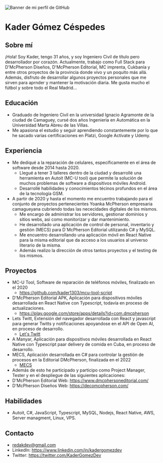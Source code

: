 ![Banner de mi perfil de GitHub](https://firebasestorage.googleapis.com/v0/b/a-manyar.appspot.com/o/KAder%20gomez%20Full%20Stack%20Developer%20(1).png?alt=media&token=880a9cc1-9cdc-429f-b1ad-0df27f3ec742)

# Kader Gómez Céspedes

## Sobre mí

¡Hola! Soy Kader, tengo 31 años, y soy Ingeniero Civil de título pero desarrollador por corazón. Actualmente, trabajo como Full Stack para D'McPherson Diseños, D'McPherson Editorial, MC imprenta, Cukbanía y entre otros proyectos de la provincia donde vivo y un poquito más allá. Además, disfruto de desarrollar algunos proyectos personales que me sirven para aprnder y mantener la motivación diaria. Me gusta mucho el fútbol y sobre todo el Real Madrid...

## Educación

- Graduado de Ingeniero Civil en la universidad Ignacio Agramonte de la ciudad de Camaguey, cursé dos años Ingenieria en Automática en la Universidad Marta Abreu de las Villas.
- Me apasiona el estudio y seguir aprendiendo constantemente por lo que he sacado varias certificaciones en Platzi, Google Actívate y Udemy.

## Experiencia

- Me dediqué a la reparación de celulares, específicamente en el área de software desde 2014 hasta 2020.
  - Llegué a tener 3 talleres dentro de la ciudad y desarrollé una herramienta en Autoit (MC-U tool) que permite la solución de muchos problemas de software a dispositivos móviles Android.
  - Desarrollé habilidades y conocimientos técinos profundos en el área de la tecnología GSM.
- A partir de 2020 y hasta el momento me encuentro trabajando para el conjunto de proyectos pertenecientes Yoanka McPherson empresaria camagueyana cubriendo todas las nececidades digitales de los mismos.
  - Me encargo de administrar los servidores, gestionar dominios y sitios webs, así como monitorizar y dar mantenimiento.
  - He desarrollado una aplicación de control de personal, inventario y gestión (MECS) para D´McPherson Editorial utilizando C# y MySQL.
  - Me encuentro desarrollando una aplicación móvil en React Native para la misma editorial que da acceso a los usuarios al universo literario de la misma.
  - Además realizo la dirección de otros tantos proyectos y el testing de los mismos.

## Proyectos

- MC-U Tool, Software de reparación de teléfonos móviles, finalizado en el 2020
  - https://github.com/kader1303/mcu-tool-script
- D'McPherson Editorial APK, Aplicación para dispositivos móviles desarrollada en React Native con Typescript, todavía en proceso de actualizaciones.
  - https://play.google.com/store/apps/details?id=com.dmcpherson
- Lets Twitt, Extensión del navegador desarrollada con React y javascript para generar Twitts y notificaciones apoyandose en el API de Open AI, en proceso de desarrollo.
  - [Let's Twitt](https://github.com/kader1303/Lets-Twitt-Ts)
- A Manyar, Aplicación para dispositivos móviles desarrollada en React Native con Typescript paar delivery de comida en Cuba, en proceso de desarrollo.
- MECS, Aplicación desarrollada en C# para controlar la gestión de procesos en la Editorial DMcPherson, finalizada en el 2022
  - [MECS](https://1drv.ms/v/s!AoScFW6xlNY3lsp3dBPQmRJB5eNOzA?e=eC36aR)
-  Además de esto he participado y participo como Project Manager, Tester y en el despliegue de las siguientes aplicaciones:
  - D'McPherson Editorial Web: https://www.dmcphersoneditorial.com/ 
  - D'McPherson Diseños Web: https://decomcpherson.com/


## Habilidades

- Autoit, C#, JavaScript, Typescript, MySQL, Nodejs, React Native, AWS, Server managment, Linux, VPS.

## Contacto

- redakdev@gmail.com
- LinkedIn: https://www.linkedin.com/in/kadergomezdev
- Twitter: https://twitter.com/KaderGomezDev
